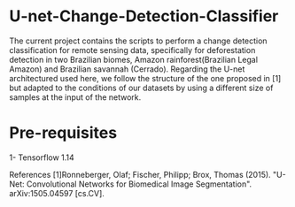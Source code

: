 # U-net-Change-Detection-Classifier
The current project contains the scripts to perform a change detection classification for remote sensing data, specifically for deforestation detection in two Brazilian biomes,
Amazon rainforest(Brazilian Legal Amazon) and Brazilian savannah (Cerrado). Regarding the U-net architectured used here, we follow the structure of the one proposed in [1] but  adapted to the conditions of our datasets by using a different size of samples at the input of the network.

# Pre-requisites
1- Tensorflow 1.14

References
[1]Ronneberger, Olaf; Fischer, Philipp; Brox, Thomas (2015). "U-Net: Convolutional Networks for Biomedical Image Segmentation". arXiv:1505.04597 [cs.CV].
